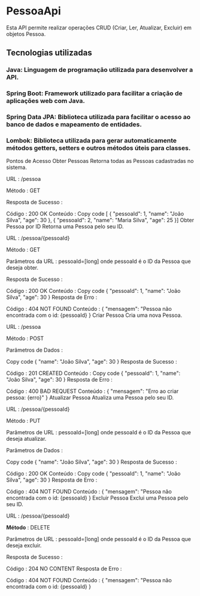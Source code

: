 # PessoaApi
Esta API permite realizar operações CRUD (Criar, Ler, Atualizar, Excluir) em objetos Pessoa.

## Tecnologias utilizadas
### Java: Linguagem de programação utilizada para desenvolver a API.
### Spring Boot: Framework utilizado para facilitar a criação de aplicações web com Java.
### Spring Data JPA: Biblioteca utilizada para facilitar o acesso ao banco de dados e mapeamento de entidades.
### Lombok: Biblioteca utilizada para gerar automaticamente métodos getters, setters e outros métodos úteis para classes.
Pontos de Acesso
Obter Pessoas
Retorna todas as Pessoas cadastradas no sistema.

URL : /pessoa

Método : GET

Resposta de Sucesso :

Código : 200 OK
Conteúdo :
Copy code
[  {    "pessoaId": 1,    "name": "João Silva",    "age": 30  },  {    "pessoaId": 2,    "name": "Maria Silva",    "age": 25  }]
Obter Pessoa por ID
Retorna uma Pessoa pelo seu ID.

URL : /pessoa/{pessoaId}

Método : GET

Parâmetros da URL : pessoaId=[long] onde pessoaId é o ID da Pessoa que deseja obter.

Resposta de Sucesso :

Código : 200 OK
Conteúdo :
Copy code
{
    "pessoaId": 1,
    "name": "João Silva",
    "age": 30
}
Resposta de Erro :

Código : 404 NOT FOUND
Conteúdo : { "mensagem": "Pessoa não encontrada com o id: {pessoaId} }
Criar Pessoa
Cria uma nova Pessoa.

URL : /pessoa

Método : POST

Parâmetros de Dados :

Copy code
{
    "name": "João Silva",
    "age": 30
}
Resposta de Sucesso :

Código : 201 CREATED
Conteúdo :
Copy code
{
    "pessoaId": 1,
    "name": "João Silva",
    "age": 30
}
Resposta de Erro :


Código : 400 BAD REQUEST
Conteúdo : { "mensagem": "Erro ao criar pessoa: {erro}" }
Atualizar Pessoa
Atualiza uma Pessoa pelo seu ID.

URL : /pessoa/{pessoaId}

Método : PUT

Parâmetros de URL : pessoaId=[long] onde pessoaId é o ID da Pessoa que deseja atualizar.

Parâmetros de Dados :

Copy code
{
    "name": "João Silva",
    "age": 30
}
Resposta de Sucesso :

Código : 200 OK
Conteúdo :
Copy code
{
    "pessoaId": 1,
    "name": "João Silva",
    "age": 30
}
Resposta de Erro :

Código : 404 NOT FOUND
Conteúdo : { "mensagem": "Pessoa não encontrada com o id: {pessoaId} }
Excluir Pessoa
Exclui uma Pessoa pelo seu ID.

URL : /pessoa/{pessoaId}

**Método** : DELETE

Parâmetros de URL : pessoaId=[long] onde pessoaId é o ID da Pessoa que deseja excluir.

Resposta de Sucesso :

Código : 204 NO CONTENT
Resposta de Erro :

Código : 404 NOT FOUND
Conteúdo : { "mensagem": "Pessoa não encontrada com o id: {pessoaId} }
